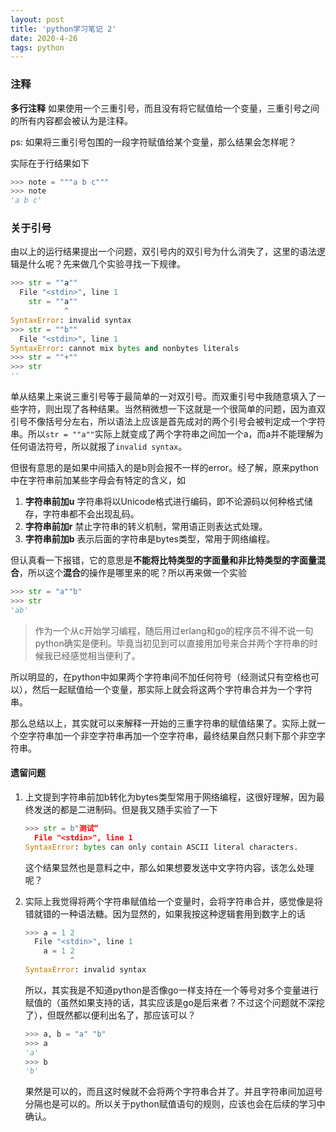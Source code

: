 ```yaml
---
layout: post
title: 'python学习笔记 2'
date: 2020-4-26
tags: python
---
```


### 注释

**多行注释** 如果使用一个三重引号，而且没有将它赋值给一个变量，三重引号之间的所有内容都会被认为是注释。

ps: 如果将三重引号包围的一段字符赋值给某个变量，那么结果会怎样呢？

实际在于行结果如下

```python
>>> note = """a b c"""
>>> note
'a b c'
```

### 关于引号

由以上的运行结果提出一个问题，双引号内的双引号为什么消失了，这里的语法逻辑是什么呢？先来做几个实验寻找一下规律。

```python
>>> str = ""a""
  File "<stdin>", line 1
    str = ""a""
            ^
SyntaxError: invalid syntax
>>> str = ""b""
  File "<stdin>", line 1
SyntaxError: cannot mix bytes and nonbytes literals
>>> str = ""+""
>>> str
''
```

单从结果上来说三重引号等于最简单的一对双引号。而双重引号中我随意填入了一些字符，则出现了各种结果。当然稍微想一下这就是一个很简单的问题，因为直双引号不像括号分左右，所以语法上应该是首先成对的两个引号会被判定成一个字符串。所以`str = ""a""`实际上就变成了两个字符串之间加一个a，而a并不能理解为任何语法符号，所以就报了`invalid syntax`。

但很有意思的是如果中间插入的是b则会报不一样的error。经了解，原来python中在字符串前加某些字母会有特定的含义，如

1. **字符串前加u** 字符串将以Unicode格式进行编码，即不论源码以何种格式储存，字符串都不会出现乱码。
2. **字符串前加r** 禁止字符串的转义机制，常用语正则表达式处理。
3. **字符串前加b** 表示后面的字符串是bytes类型，常用于网络编程。

但认真看一下报错，它的意思是**不能将比特类型的字面量和非比特类型的字面量混合**，所以这个**混合**的操作是哪里来的呢？所以再来做一个实验

```python
>>> str = "a""b"
>>> str
'ab'
```

> 作为一个从c开始学习编程，随后用过erlang和go的程序员不得不说一句python确实是便利。毕竟当初见到可以直接用加号来合并两个字符串的时候我已经感觉相当便利了。

所以明显的，在python中如果两个字符串间不加任何符号（经测试只有空格也可以），然后一起赋值给一个变量，那实际上就会将这两个字符串合并为一个字符串。

那么总结以上，其实就可以来解释一开始的三重字符串的赋值结果了。实际上就一个空字符串加一个非空字符串再加一个空字符串，最终结果自然只剩下那个非空字符串。

#### 遗留问题

1. 上文提到字符串前加b转化为bytes类型常用于网络编程，这很好理解，因为最终发送的都是二进制码。但是我又随手实验了一下

   ```python
   >>> str = b"测试“
     File "<stdin>", line 1
   SyntaxError: bytes can only contain ASCII literal characters.
   ```

   这个结果显然也是意料之中，那么如果想要发送中文字符内容，该怎么处理呢？

2. 实际上我觉得将两个字符串赋值给一个变量时，会将字符串合并，感觉像是将错就错的一种语法糖。因为显然的，如果我按这种逻辑套用到数字上的话

   ```python
   >>> a = 1 2
     File "<stdin>", line 1
       a = 1 2
             ^
   SyntaxError: invalid syntax
   ```

   所以，其实我是不知道python是否像go一样支持在一个等号对多个变量进行赋值的（虽然如果支持的话，其实应该是go是后来者？不过这个问题就不深挖了），但既然都以便利出名了，那应该可以？

   ```python
   >>> a, b = "a" "b"
   >>> a
   'a'
   >>> b
   'b'
   ```

   果然是可以的，而且这时候就不会将两个字符串合并了。并且字符串间加逗号分隔也是可以的。所以关于python赋值语句的规则，应该也会在后续的学习中确认。

